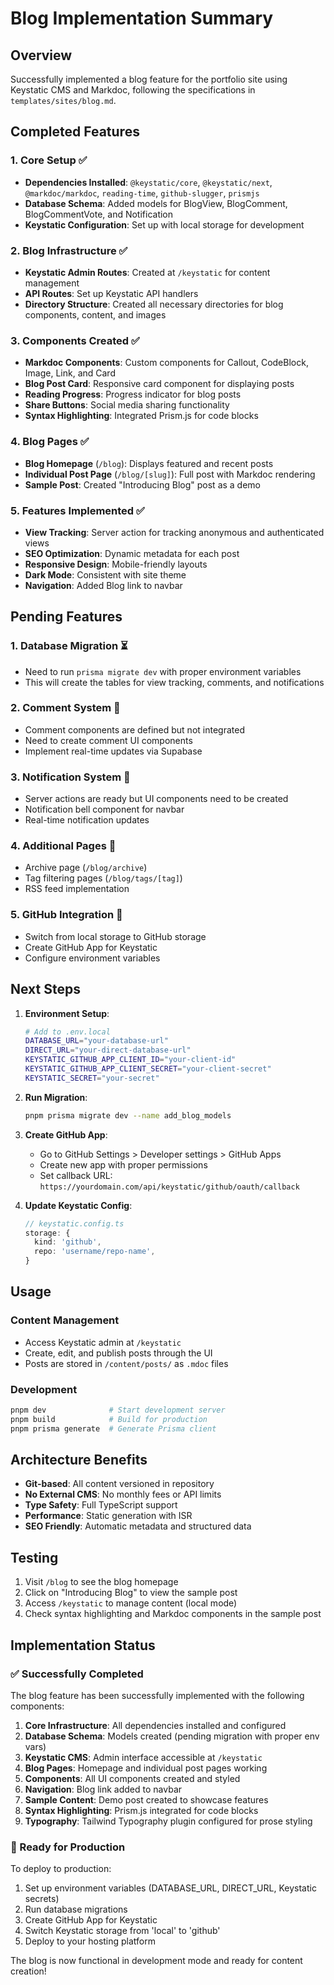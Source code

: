 # Blog Implementation Summary

## Overview

Successfully implemented a blog feature for the portfolio site using Keystatic CMS and Markdoc, following the specifications in `templates/sites/blog.md`.

## Completed Features

### 1. Core Setup ✅
- **Dependencies Installed**: `@keystatic/core`, `@keystatic/next`, `@markdoc/markdoc`, `reading-time`, `github-slugger`, `prismjs`
- **Database Schema**: Added models for BlogView, BlogComment, BlogCommentVote, and Notification
- **Keystatic Configuration**: Set up with local storage for development

### 2. Blog Infrastructure ✅
- **Keystatic Admin Routes**: Created at `/keystatic` for content management
- **API Routes**: Set up Keystatic API handlers
- **Directory Structure**: Created all necessary directories for blog components, content, and images

### 3. Components Created ✅
- **Markdoc Components**: Custom components for Callout, CodeBlock, Image, Link, and Card
- **Blog Post Card**: Responsive card component for displaying posts
- **Reading Progress**: Progress indicator for blog posts
- **Share Buttons**: Social media sharing functionality
- **Syntax Highlighting**: Integrated Prism.js for code blocks

### 4. Blog Pages ✅
- **Blog Homepage** (`/blog`): Displays featured and recent posts
- **Individual Post Page** (`/blog/[slug]`): Full post with Markdoc rendering
- **Sample Post**: Created "Introducing Blog" post as a demo

### 5. Features Implemented ✅
- **View Tracking**: Server action for tracking anonymous and authenticated views
- **SEO Optimization**: Dynamic metadata for each post
- **Responsive Design**: Mobile-friendly layouts
- **Dark Mode**: Consistent with site theme
- **Navigation**: Added Blog link to navbar

## Pending Features

### 1. Database Migration ⏳
- Need to run `prisma migrate dev` with proper environment variables
- This will create the tables for view tracking, comments, and notifications

### 2. Comment System 🔄
- Comment components are defined but not integrated
- Need to create comment UI components
- Implement real-time updates via Supabase

### 3. Notification System 🔄
- Server actions are ready but UI components need to be created
- Notification bell component for navbar
- Real-time notification updates

### 4. Additional Pages 📄
- Archive page (`/blog/archive`)
- Tag filtering pages (`/blog/tags/[tag]`)
- RSS feed implementation

### 5. GitHub Integration 🔗
- Switch from local storage to GitHub storage
- Create GitHub App for Keystatic
- Configure environment variables

## Next Steps

1. **Environment Setup**:
   ```bash
   # Add to .env.local
   DATABASE_URL="your-database-url"
   DIRECT_URL="your-direct-database-url"
   KEYSTATIC_GITHUB_APP_CLIENT_ID="your-client-id"
   KEYSTATIC_GITHUB_APP_CLIENT_SECRET="your-client-secret"
   KEYSTATIC_SECRET="your-secret"
   ```

2. **Run Migration**:
   ```bash
   pnpm prisma migrate dev --name add_blog_models
   ```

3. **Create GitHub App**:
   - Go to GitHub Settings > Developer settings > GitHub Apps
   - Create new app with proper permissions
   - Set callback URL: `https://yourdomain.com/api/keystatic/github/oauth/callback`

4. **Update Keystatic Config**:
   ```typescript
   // keystatic.config.ts
   storage: {
     kind: 'github',
     repo: 'username/repo-name',
   }
   ```

## Usage

### Content Management
- Access Keystatic admin at `/keystatic`
- Create, edit, and publish posts through the UI
- Posts are stored in `/content/posts/` as `.mdoc` files

### Development
```bash
pnpm dev              # Start development server
pnpm build            # Build for production
pnpm prisma generate  # Generate Prisma client
```

## Architecture Benefits

- **Git-based**: All content versioned in repository
- **No External CMS**: No monthly fees or API limits
- **Type Safety**: Full TypeScript support
- **Performance**: Static generation with ISR
- **SEO Friendly**: Automatic metadata and structured data

## Testing

1. Visit `/blog` to see the blog homepage
2. Click on "Introducing Blog" to view the sample post
3. Access `/keystatic` to manage content (local mode)
4. Check syntax highlighting and Markdoc components in the sample post

## Implementation Status

### ✅ Successfully Completed

The blog feature has been successfully implemented with the following components:

1. **Core Infrastructure**: All dependencies installed and configured
2. **Database Schema**: Models created (pending migration with proper env vars)
3. **Keystatic CMS**: Admin interface accessible at `/keystatic`
4. **Blog Pages**: Homepage and individual post pages working
5. **Components**: All UI components created and styled
6. **Navigation**: Blog link added to navbar
7. **Sample Content**: Demo post created to showcase features
8. **Syntax Highlighting**: Prism.js integrated for code blocks
9. **Typography**: Tailwind Typography plugin configured for prose styling

### 🚀 Ready for Production

To deploy to production:

1. Set up environment variables (DATABASE_URL, DIRECT_URL, Keystatic secrets)
2. Run database migrations
3. Create GitHub App for Keystatic
4. Switch Keystatic storage from 'local' to 'github'
5. Deploy to your hosting platform

The blog is now functional in development mode and ready for content creation!